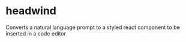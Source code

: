 # headwind

Converts a natural language prompt to a styled react component to be inserted in a code editor